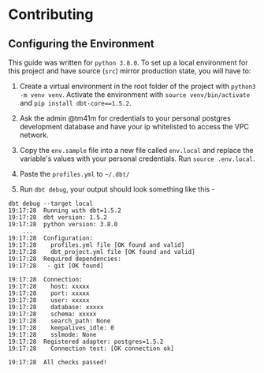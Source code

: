 # Contributing

## Configuring the Environment

This guide was written for `python 3.8.0`. To set up a local environment for this project and have source (`src`) mirror production state, you will have to:

1. Create a virtual environment in the root folder of the project with `python3 -m venv venv`. Activate the environment with `source venv/bin/activate` and `pip install dbt-core==1.5.2`.

2. Ask the admin @tm41m for credentials to your personal postgres development database and have your ip whitelisted to access the VPC network.

3. Copy the `env.sample` file into a new file called `env.local` and replace the variable's values with your personal credentials. Run `source .env.local`.

4. Paste the `profiles.yml` to `~/.dbt/`

5. Run `dbt debug`, your output should look something like this - 

```
dbt debug --target local
19:17:28  Running with dbt=1.5.2
19:17:28  dbt version: 1.5.2
19:17:28  python version: 3.8.0
    ...
19:17:28  Configuration:
19:17:28    profiles.yml file [OK found and valid]
19:17:28    dbt_project.yml file [OK found and valid]
19:17:28  Required dependencies:
19:17:28   - git [OK found]

19:17:28  Connection:
19:17:28    host: xxxxx
19:17:28    port: xxxxx
19:17:28    user: xxxxx
19:17:28    database: xxxxx
19:17:28    schema: xxxxx
19:17:28    search_path: None
19:17:28    keepalives_idle: 0
19:17:28    sslmode: None
19:17:28  Registered adapter: postgres=1.5.2
19:17:28    Connection test: [OK connection ok]

19:17:28  All checks passed!
```
